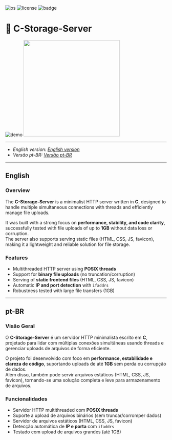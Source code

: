 ![os](https://camo.githubusercontent.com/e6d28433c0c1041770537fc7f5af3110f9d9cb0b8e8aded756769aebdba81135/68747470733a2f2f696d672e736869656c64732e696f2f62616467652f2d4c696e75782d677265793f6c6f676f3d6c696e7578)
![license](https://img.shields.io/badge/License-Unlicense-green)  ![badge](https://img.shields.io/badge/Lang-C-blue)

# 📁 C-Storage-Server  

![demo](www/demo.gif)
<img src="www/animacao.gif" width="300"/>


---

- *English version: [English version](#english)*  
- *Versão pt-BR: [Versão pt-BR](#pt-br)*  

---

## English  

### Overview  
The **C-Storage-Server** is a minimalist HTTP server written in **C**, designed to handle multiple simultaneous connections with threads and efficiently manage file uploads.  

It was built with a strong focus on **performance, stability, and code clarity**, successfully tested with file uploads of up to **1GB** without data loss or corruption.  
The server also supports serving static files (HTML, CSS, JS, favicon), making it a lightweight and reliable solution for file storage.  


### Features  
- Multithreaded HTTP server using **POSIX threads**  
- Support for **binary file uploads** (no truncation/corruption)  
- Serving of **static frontend files** (HTML, CSS, JS, favicon)  
- Automatic **IP and port detection** with `ifaddrs`  
- Robustness tested with large file transfers (1GB)  

---

## pt-BR  

### Visão Geral  
O **C-Storage-Server** é um servidor HTTP minimalista escrito em **C**, projetado para lidar com múltiplas conexões simultâneas usando threads e gerenciar uploads de arquivos de forma eficiente.  

O projeto foi desenvolvido com foco em **performance, estabilidade e clareza de código**, suportando uploads de até **1GB** sem perda ou corrupção de dados.  
Além disso, também pode servir arquivos estáticos (HTML, CSS, JS, favicon), tornando-se uma solução completa e leve para armazenamento de arquivos.  


### Funcionalidades  
- Servidor HTTP multithreaded com **POSIX threads**  
- Suporte a upload de arquivos binários (sem truncar/corromper dados)  
- Servidor de arquivos estáticos (HTML, CSS, JS, favicon)  
- Detecção automática de **IP e porta** com `ifaddrs`  
- Testado com upload de arquivos grandes (até 1GB)  
 
